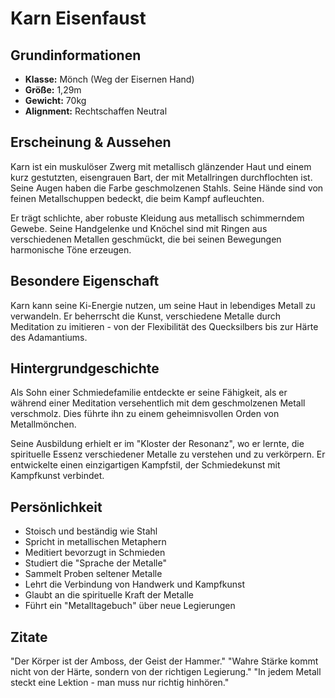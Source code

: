 # Karn Eisenfaust

## Grundinformationen
- **Klasse:** Mönch (Weg der Eisernen Hand)
- **Größe:** 1,29m
- **Gewicht:** 70kg
- **Alignment:** Rechtschaffen Neutral

## Erscheinung & Aussehen
Karn ist ein muskulöser Zwerg mit metallisch glänzender Haut und einem kurz gestutzten, eisengrauen Bart, der mit Metallringen durchflochten ist. Seine Augen haben die Farbe geschmolzenen Stahls. Seine Hände sind von feinen Metallschuppen bedeckt, die beim Kampf aufleuchten.

Er trägt schlichte, aber robuste Kleidung aus metallisch schimmerndem Gewebe. Seine Handgelenke und Knöchel sind mit Ringen aus verschiedenen Metallen geschmückt, die bei seinen Bewegungen harmonische Töne erzeugen.

## Besondere Eigenschaft
Karn kann seine Ki-Energie nutzen, um seine Haut in lebendiges Metall zu verwandeln. Er beherrscht die Kunst, verschiedene Metalle durch Meditation zu imitieren - von der Flexibilität des Quecksilbers bis zur Härte des Adamantiums.

## Hintergrundgeschichte
Als Sohn einer Schmiedefamilie entdeckte er seine Fähigkeit, als er während einer Meditation versehentlich mit dem geschmolzenen Metall verschmolz. Dies führte ihn zu einem geheimnisvollen Orden von Metallmönchen.

Seine Ausbildung erhielt er im "Kloster der Resonanz", wo er lernte, die spirituelle Essenz verschiedener Metalle zu verstehen und zu verkörpern. Er entwickelte einen einzigartigen Kampfstil, der Schmiedekunst mit Kampfkunst verbindet.

## Persönlichkeit
- Stoisch und beständig wie Stahl
- Spricht in metallischen Metaphern
- Meditiert bevorzugt in Schmieden
- Studiert die "Sprache der Metalle"
- Sammelt Proben seltener Metalle
- Lehrt die Verbindung von Handwerk und Kampfkunst
- Glaubt an die spirituelle Kraft der Metalle
- Führt ein "Metalltagebuch" über neue Legierungen

## Zitate
"Der Körper ist der Amboss, der Geist der Hammer."
"Wahre Stärke kommt nicht von der Härte, sondern von der richtigen Legierung."
"In jedem Metall steckt eine Lektion - man muss nur richtig hinhören."